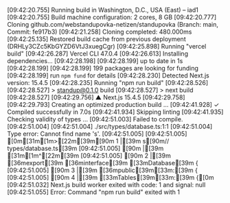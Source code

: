 [09:42:20.755] Running build in Washington, D.C., USA (East) – iad1
[09:42:20.755] Build machine configuration: 2 cores, 8 GB
[09:42:20.777] Cloning github.com/webstandupovka-netizen/standupovka (Branch: main, Commit: fe917b3)
[09:42:21.258] Cloning completed: 480.000ms
[09:42:25.135] Restored build cache from previous deployment (DRHLy3CZc5KbGYZD6VtJ3xuegCgr)
[09:42:25.898] Running "vercel build"
[09:42:26.287] Vercel CLI 47.0.4
[09:42:26.613] Installing dependencies...
[09:42:28.198] 
[09:42:28.199] up to date in 1s
[09:42:28.199] 
[09:42:28.199] 199 packages are looking for funding
[09:42:28.199]   run `npm fund` for details
[09:42:28.230] Detected Next.js version: 15.4.5
[09:42:28.235] Running "npm run build"
[09:42:28.526] 
[09:42:28.527] > standup@0.1.0 build
[09:42:28.527] > next build
[09:42:28.527] 
[09:42:29.756]    ▲ Next.js 15.4.5
[09:42:29.758] 
[09:42:29.793]    Creating an optimized production build ...
[09:42:41.928]  ✓ Compiled successfully in 7.0s
[09:42:41.934]    Skipping linting
[09:42:41.935]    Checking validity of types ...
[09:42:51.003] Failed to compile.
[09:42:51.004] 
[09:42:51.004] ./src/types/database.ts:1:1
[09:42:51.004] Type error: Cannot find name 's'.
[09:42:51.005] 
[09:42:51.005] [0m[31m[1m>[22m[39m[90m 1 |[39m s[90m// types/database.ts[39m
[09:42:51.005]  [90m   |[39m [31m[1m^[22m[39m
[09:42:51.005]  [90m 2 |[39m [36mexport[39m [36minterface[39m [33mDatabase[39m {
[09:42:51.005]  [90m 3 |[39m   [36mpublic[39m[33m:[39m {
[09:42:51.005]  [90m 4 |[39m     [33mTables[39m[33m:[39m {[0m
[09:42:51.032] Next.js build worker exited with code: 1 and signal: null
[09:42:51.055] Error: Command "npm run build" exited with 1